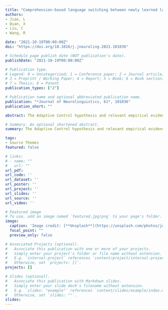 ```yaml
---
title: "Comprehension-based language switching between newly learned languages: The role of individual differences"
authors:
- Jiao, L
- Duan, X
- Liu, C
- Wang, R 

date: "2021-10-19T00:00:00Z"
doi: "https://doi.org/10.1016/j.jneuroling.2021.101036"

# Schedule page publish date (NOT publication's date).
publishDate: "2021-10-19T00:00:00Z"

# Publication type.
# Legend: 0 = Uncategorized; 1 = Conference paper; 2 = Journal article;
# 3 = Preprint / Working Paper; 4 = Report; 5 = Book; 6 = Book section;
# 7 = Thesis; 8 = Patent
publication_types: ["2"]

# Publication name and optional abbreviated publication name.
publication: "*Journal of Neurolinguistics, 61*, 101036"
publication_short: ""

abstract: The Adaptive Control hypothesis and relevant empirical evidence in bilingualism literature have revealed the adaptive nature of bilingual language control in skilled languages, while the language control processes at the very initial stage of new language learning have not been examined. The present study investigated how the individual differences in inhibition ability and language switching experience influence the controlling process of newly learned languages, using event related potentials (ERPs) technology. We first assessed the language switching frequency and inhibition ability of Chinese-English bilinguals on Day 1. Then, all bilinguals learned words from new languages (namely German and Japanese words) during the next six days and completed a comprehension-based language switching task between the newly learned languages on Day 8. Results of mixed-effects models on the behavioral data showed that there were no switching costs (i.e., derived by contrasting switch trials with repeat trials) and no predictive effect of individual difference on the language switching between newly learned languages. However, the ERPs results revealed switching costs and individual difference effects in N2 and LPC. The language switching frequency significantly predicted the variability of the N2 and LPC, and the inhibition ability modulated the switch effect in Japanese as showed in the LPC. These findings suggest that individual differences predict comprehension-based language control between the newly learned languages, providing new evidence for the adaptability of language control from a language comprehension perspective.

# Summary. An optional shortened abstract.
summary: The Adaptive Control hypothesis and relevant empirical evidence in bilingualism literature have revealed the adaptive nature of bilingual language control in skilled languages...

tags:
- Source Themes
featured: false

# links:
# - name: ""
#   url: ""
url_pdf: 
url_code: ''
url_dataset: ''
url_poster: ''
url_project: ''
url_slides: ''
url_source: ''
url_video: ''

# Featured image
# To use, add an image named `featured.jpg/png` to your page's folder. 
image:
  caption: 'Image credit: [**Unsplash**](https://unsplash.com/photos/jdD8gXaTZsc)'
  focal_point: ""
  preview_only: false

# Associated Projects (optional).
#   Associate this publication with one or more of your projects.
#   Simply enter your project's folder or file name without extension.
#   E.g. `internal-project` references `content/project/internal-project/index.md`.
#   Otherwise, set `projects: []`.
projects: []

# Slides (optional).
#   Associate this publication with Markdown slides.
#   Simply enter your slide deck's filename without extension.
#   E.g. `slides: "example"` references `content/slides/example/index.md`.
#   Otherwise, set `slides: ""`.
slides:
---
```

